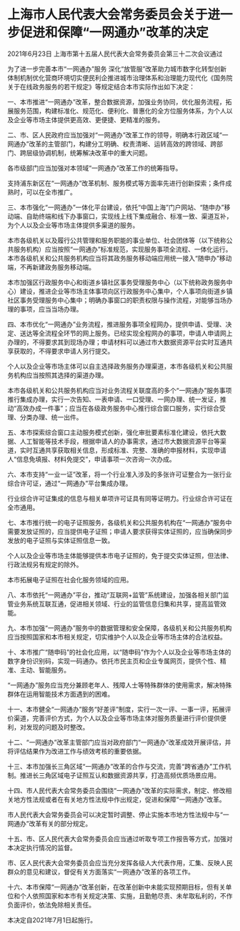 # 上海市人民代表大会常务委员会关于进一步促进和保障“一网通办”改革的决定

2021年6月23日 上海市第十五届人民代表大会常务委员会第三十二次会议通过



为了进一步完善本市“一网通办”服务 深化“放管服”改革助力城市数字化转型创新体制机制优化营商环境切实便民利企推进城市治理体系和治理能力现代化《国务院关于在线政务服务的若干规定》等规定结合本市实际作出如下决定：

一、本市推进“一网通办”改革，整合数据资源，加强业务协同，优化服务流程，拓展服务范围，构建标准化、规范化、便利化、普惠化的全方位服务体系，为个人以及企业等市场主体提供更高效、更便捷、更精准的服务。

二、市、区人民政府应当加强对“一网通办”改革工作的领导，明确本行政区域“一网通办”改革的主管部门，构建分工明确、权责清晰、运转高效的跨领域、跨部门、跨层级协调机制，统筹解决改革中的重大问题。

各市级部门应当加强对本领域“一网通办”改革工作的统筹指导。

支持浦东新区在“一网通办”改革机制、服务模式等方面率先进行创新探索；条件成熟时，可以在全市推广。

三、本市强化“一网通办”一体化平台建设，依托“中国上海”门户网站、“随申办”移动端、自助终端和线下办事窗口，实现线上线下集成融合、标准一致、渠道互补，为个人以及企业等市场主体提供多渠道的服务。

本市各级机关以及履行公共管理和服务职能的事业单位、社会团体等（以下统称公共服务机构）应当按照“一网通办”标准规范，实现服务事项全流程、一体化运行。本市各级机关和公共服务机构应当将其政务服务移动端应用统一接入“随申办”移动端，不再新建政务服务移动端。

本市加强区行政服务中心和街道乡镇社区事务受理服务中心（以下统称政务服务中心）建设，推进企业等市场主体事项向区行政服务中心集中，个人事项向街道乡镇社区事务受理服务中心集中；明确办事窗口的职责权限与操作流程，对能够当场办理的事项，应当当场办理。

四、本市优化“一网通办”业务流程，推进服务事项全程网办，提供申请、受理、决定、送达等全流程全环节的网上服务。已经实现全程网办的事项，申请人申请网上办理的，不得要求其到现场办理；申请材料可以通过市大数据资源平台实时互通共享获取的，不得要求申请人另行提交。

个人以及企业等市场主体可以自主选择政务服务办理渠道，本市各级机关和公共服务机构应当按照其选择的渠道办理。

本市各级机关和公共服务机构应当对业务流程关联度高的多个“一网通办”服务事项推行集成办理，实行一次告知、一表申请、一口受理、一网办理、统一发证，推动“高效办成一件事”；应当在各级政务服务中心推行综合窗口服务，实行综合受理、分类办理、统一出件。

五、本市探索综合窗口主动服务模式创新，强化审批要素标准化建设，依托大数据、人工智能等技术手段，根据申请人的办事需求，通过市大数据资源平台等渠道，实时互通共享获取相关信息，形成标准、完整、准确的申报材料，实现申请人“信息免填报、材料免提交”，申请事项一次咨询一次办成。

六、本市支持“一业一证”改革，将一个行业准入涉及的多张许可证整合为一张行业综合许可证，通过“一网通办”平台集成办理。

行业综合许可证集成的信息与相关单项许可证具有同等证明力。行业综合许可证在全市通用。

七、本市推行统一的电子证照服务，各级机关和公共服务机构在“一网通办”服务中需要发放证照的，应当提供电子证照；申请人要求获得实体证照的，应当确保同步发放的电子证照与实体证照信息一致。

个人以及企业等市场主体能够提供本市电子证照的，免于提交实体证照，但法律、行政法规另有规定的除外。

本市拓展电子证照在社会化服务领域的应用。

八、本市依托“一网通办”平台，推动“互联网+监管”系统建设，加强各相关部门监管业务系统互联互通，促进相关领域、行业的监管信息归集和共享，提高监管效能。

九、本市加强“一网通办”服务中的数据管理和安全保障，各级机关和公共服务机构应当按照国家和本市相关规定，切实维护个人以及企业等市场主体的合法权益。

十、本市推广“随申码”的社会化应用，以“随申码”作为个人以及企业等市场主体的数字身份识别码，实现一码通办。依托市民主页和企业专属网页，提供个性、精准、主动、智能服务。

“一网通办”服务应当充分兼顾老年人、残障人士等特殊群体的使用需求，解决特殊群体在运用智能技术方面遇到的困难。

十一、本市健全“一网通办”服务“好差评”制度，实行一次一评、一事一评，拓展评价渠道，完善评价方式，为个人以及企业等市场主体对服务质量进行评价提供便利，对发现的问题及时整改。

十二、“一网通办”改革主管部门应当对政府部门“一网通办”改革成效开展评估，并将评估结果作为改进工作与绩效考核的重要依据。

十三、本市加强长三角区域“一网通办”改革的合作与交流，完善“跨省通办”工作机制。推进长三角区域电子证照互认和数据资源共享，打造高频优质场景应用。

十四、市人民代表大会常务委员会围绕“一网通办”改革的实际需求，制定、修改相关地方性法规或者在有关地方性法规中作出规定，促进和保障“一网通办”改革。

市人民代表大会常务委员会可以决定暂时调整、停止实施本市地方性法规中与“一网通办”改革有关的部分规定。

十五、市、区人民代表大会常务委员会应当通过听取专项工作报告等方式，加强对本决定执行情况的监督。

市、区人民代表大会常务委员会应当充分发挥各级人大代表作用，汇集、反映人民群众的意见和建议，督促有关方面落实“一网通办”改革的各项工作。

十六、本市保障“一网通办”改革创新，在改革创新中未能实现预期目标，但有关单位和个人依照国家和本市有关规定决策、实施，且勤勉尽责、未牟取私利的，不作负面评价，依法免除相关责任。

本决定自2021年7月1日起施行。